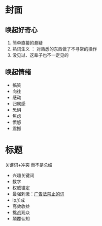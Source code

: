
# 封面

## 唤起好奇心

1. 简单直接的悬疑
2. 熟词生义 ： 对熟悉的东西做了不寻常的操作
3. 没见过、这辈子也不一定见的

## 唤起情绪

- 搞笑
- 向往
- 感动
- 归属感
- 恐惧
- 焦虑
- 愤怒
- 震撼

# 标题

关键词+冲突 而不是总结

- 兴趣关键词
- 数字
- 权威锚定
- 最强刺激：[广告法禁止的词](https://www.sohu.com/a/444587068_726692)
- ip加成
- 高效收益
- 挑战观众
- 颠覆认知